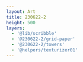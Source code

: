```yaml
---
layout: Art
title: 230622-2
height: 500
layers: 
  - '@lib/scribble'
  - '@230622-2/grid-paper'
  - '@230622-2/towers'
  - '@helpers/texturizer01'
---
```

<br>
<!-- <div class="row">
  <div class="col-6">
    <Layer title="230622-2" :layers="['@230622-2/bg']" help="@230622-2" />
  </div>
  <div class="col-6">
    <Layer title="230622-2" :layers="['@230622-2/bg']" help="@230622-2" />
  </div>
</div> -->